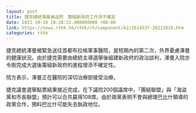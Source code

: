 ```yaml
---
layout: post
title: 捷克總統澤曼被送院　籌組新政府工作添不確定
date: 2021-10-10 20:28:21.000000000 +08:00
link: https://news.rthk.hk/rthk/ch/component/k2/1614537-20211010.htm
categories: rthk
---
```


捷克總統澤曼被緊急送往首都布拉格軍事醫院，是短期內的第二次，外界憂慮澤曼的健康狀況。由於捷克需要由總統主導選舉後組建新政府的政治談判，澤曼入院亦令剛完成大選後籌組新政府的進程增添不確定性。

院方表示，澤曼正在醫院的深切治療部接受治療。

捷克議會選舉點票結果接近完成，在下議院200個議席中，「團結聯盟」與「海盜黨和市長聯盟」預計可以合共贏得108席。由於兩黨表明不會與總理巴比什領導的政黨合作，預料巴比什可能失去執政地位。
